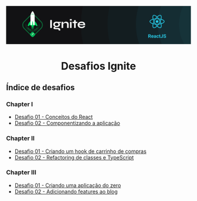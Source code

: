 <img alt="ignite-reactjs" title="ignite-reactjs" src=".github/cover-reactjs.png">

<h1 align="center">
  Desafios Ignite
</h1>

## Índice de desafios

### Chapter I

- [Desafio 01 - Conceitos do React](https://github.com/FelipeBrenner/ignite-reactjs-desafios/tree/main/chapter-I-desafio-01-conceitos-do-react)
- [Desafio 02 - Componentizando a aplicação](https://github.com/FelipeBrenner/ignite-reactjs-desafios/tree/main/chapter-I-desafio-02-componentizando-a-aplicacao)

### Chapter II

- [Desafio 01 - Criando um hook de carrinho de compras](https://github.com/FelipeBrenner/ignite-reactjs-desafios/tree/main/chapter-II-desafio-01-criando-um-hook-de-carrinho-de-compras)
- [Desafio 02 - Refactoring de classes e TypeScript](https://github.com/FelipeBrenner/ignite-reactjs-desafios/tree/main/chapter-ll-desafio-02-refactoring-classes-ts)

### Chapter III

- [Desafio 01 - Criando uma aplicação do zero](https://github.com/FelipeBrenner/ignite-reactjs-desafios/tree/main/chapter-III-desafio-01-criando-um-projeto-do-zero)
- [Desafio 02 - Adicionando features ao blog](https://github.com/FelipeBrenner/ignite-reactjs-desafios/tree/main/chapter-III-desafio-02-adicionando-features-ao-blog)
